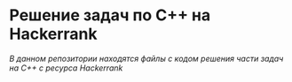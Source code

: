 # Решение задач по С++ на Hackerrank
*В данном репозитории находятся файлы с кодом решения части задач на С++ с ресурса Hackerrank*
